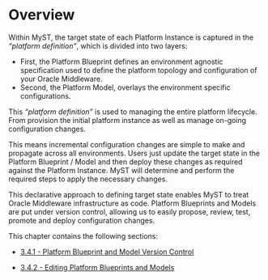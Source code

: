 # Overview
Within MyST, the target state of each Platform Instance is captured in the _“platform definition”_, which is divided into two layers: 
* First, the Platform Blueprint defines an environment agnostic specification used to define the platform topology and configuration of your Oracle Middleware. 
* Second, the Platform Model, overlays the environment specific configurations. 

This _“platform definition”_ is used to managing the entire platform lifecycle. From provision the initial platform instance as well as manage on-going configuration changes.

This means incremental configuration changes are simple to make and propagate across all environments. Users just update the target state in the Platform Blueprint / Model and then deploy these changes as required against the Platform Instance. MyST will determine and perform the required steps to apply the necessary changes.

This declarative approach to defining target state enables MyST to treat Oracle Middleware infrastructure as code. Platform Blueprints and Models are put under version control, allowing us to easily propose, review, test, promote and deploy configuration changes.

This chapter contains the following sections:

* [3.4.1 - Platform Blueprint and Model Version Control](/part3/3.4.editPlatformBlueprint/3.4.1.platformVersionControl.md)

* [3.4.2 - Editing Platform Blueprints and Models](/part3/3.4.editPlatformBlueprint/3.4.2.platformBlueprintEditor.md)


